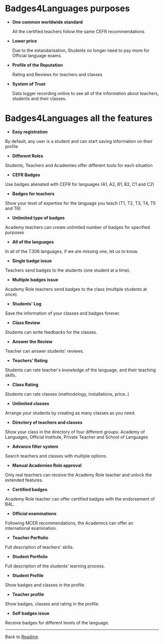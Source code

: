 # Badges4Languages purposes

* **One common worldwide standard**

	All the certified teachers follow the same CEFR recommendations
* **Lower price**

	Due to the estandarisation, Students no longer need to pay more for Official language exams.
* **Profile of the Reputation**

	Rating and Reviews for teachers and classes
* **System of Trust**

	Data logger recording online to see all of the information about teachers, students and their classes.

# Badges4Languages all the features

* **Easy registration**

By default, any user is a student and can start saving information on their profile
* **Different Roles**

Students, Teachers and Academies offer different tools for each situation
* **CEFR Badges**

Use badges alienated with CEFR for languages (A1, A2, B1, B2, C1 and C2)
* **Badges for teachers**

Show your level of expertise for the language you teach (T1, T2, T3, T4, T5 and T6)
* **Unlimited type of badges**

Academy teachers can create unlimited number of badges for specified purposes
* **All of the languages**

In all of the 7.306 languages, if we are missing one, let us to know.
* **Single badge issue**

Teachers send badges to the students (one student at a time).
* **Multiple badges issue**

Academy Role teachers send badges to the class (multiple students at once).
* **Students' Log**

Save the information of your classes and badges forever.
* **Class Review**

Students can write feedbacks for the classes.
* **Answer the Review**

Teacher can answer students' reviews.
* **Teachers' Rating**

Students can rate teacher's knowledge of the language, and their teaching skills.
* **Class Rating**

Students can rate classes (methodology, installations, price..)
* **Unlimited classes**

Arrange your students by creating as many classes as you need.
* **Directory of teachers and classes**

Show your class in the directory of four different groups:
Academy of Languages, Official Institute, Private Teacher and School of Languages
* **Advance filter system**

Search teachers and classes with multiple options.
* **Manual Academies Role approval**

Only real teachers can receive the Academy Role teacher and unlock the extended features.
* **Certified badges**

Academy Role teacher can offer certified badges with the endorsement of B4L.
* **Official examinations**

Following MCER recommendations, the Academics can offer an international examination.
* **Teacher Porftolio**

Full description of teachers' skills.
* **Student Portfolio**

Full description of the students' learning process.
* **Student Profile**

Show badges and classes in the profile.
* **Teacher profile**

Show badges, classes and rating in the profile.
* **Self badges issue**

Receive badges for different levels of the language.


---
Back to [Readme](../README.md).
